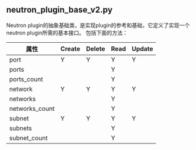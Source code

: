 ## neutron_plugin_base_v2.py
Neutron plugin的抽象基础类，是实现plugin的参考和基础，它定义了实现一个neutron plugin所需的基本接口。
包括下面的方法：

属性 | Create | Delete | Read | Update
--- | --- | --- | --- | ---
port | Y | Y | Y | Y
ports | | | Y |
ports_count | | | Y |
network  | Y | Y | Y | Y
networks  | | | Y |
networks_count | | | Y |
subnet | Y | Y | Y | Y
subnets | | | Y |
subnet_count | | | Y |

